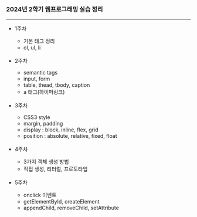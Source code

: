 <h3>2024년 2학기 웹프로그래밍 실습 정리</h3>
<hr>
<ul>
  <li>1주차</li>
  <ul>
    <li>기본 태그 정리</li>
    <li>ol, ul, li</li>
  </ul>
  <br>
  <li>2주차</li>
  <ul>
    <li>semantic tags</li>
    <li>input, form</li>
    <li>table, thead, tbody, caption</li>
    <li>a 태그(하이퍼링크)</li>
  </ul>
  <br>
  <li>3주차</li>
  <ul>
    <li>CSS3 style</li>
    <li>margin, padding</li>
    <li>display : block, inline, flex, grid</li>
    <li>position : absolute, relative, fixed, float</li>
  </ul>
  <br>
  <li>4주차</li>
  <ul>
    <li>3가지 객체 생성 방법</li>
    <li>직접 생성, 리터럴, 프로토타입</li>
  </ul>
  <br>
  <li>5주차</li>
  <ul>
    <li>onclick 이벤트</li>
    <li>getElementById, createElement</li>
    <li>appendChild, removeChild, setAttribute</li>
  </ul>
</ul>
